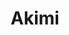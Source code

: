 ---
layout: place
title: "Akimi"
permalink: /texas/houston/akimi.html
stateAbbr: TX
stateName: Texas
cityName: Houston
place_id: ChIJZX6pnQGdQIYRta_8Fipk7_c
photos:
  - name: >-
      places/ChIJZX6pnQGdQIYRta_8Fipk7_c/photos/AeeoHcKakZD0GN-6QZx9YUEkZRUrQGJjmXc9IJ2lfUsUC20Lw5W4LT1NOhGptHtMhI9aXynm7aw_ydgJHsqCh9uutJaZx83esLDkPBX2zRCEyXHrv5hQWbB9VqUFspDhginG_RVMcR5aiRDS8jQTQB5lzk8N38twWSmOqyGhzUgwrfz5gEtcYiRqi1W3NltaMp088b5HccKOfS5FHL2ZGfxXgDRBfV3d8bmd4AZj7rsUhZo7_40hynbFS_qojC-J41FdfLKyYbOfmebmf3cUrf2ZH7yS5KS9-umxLc6hM7xKBkXLhm60ANVmH9GEs3PePlV6X1vVHh4fPIkADhspyaAv8J_uMv07u_FEIR09m3RKaf2EFFfEqH8AZRonDSqPWZ1vSIWcm-ORcxw4ipUJEbJAntn1Dc8dUvbcQlQS5I9oHSeHmw
    widthPx: 4096
    heightPx: 3040
    authorAttributions:
      - displayName: Richard Schmidt
        uri: https://maps.google.com/maps/contrib/110046910800941004154
        photoUri: >-
          https://lh3.googleusercontent.com/a/ACg8ocIsssS-D8nXBAzZnPIaQ_48_b-_ykQHE81k5JIJrTy3WyahqdU=s100-p-k-no-mo
    flagContentUri: >-
      https://www.google.com/local/imagery/report/?cb_client=maps_api_places.places_api&image_key=!1e10!2sCIHM0ogKEICAgIDEke-RIA&hl=en-US
    googleMapsUri: >-
      https://www.google.com/maps/place//data=!3m4!1e2!3m2!1sCIHM0ogKEICAgIDEke-RIA!2e10!4m2!3m1!1s0x86409d019da97e65:0xf7ef642a16fcafb5
  - name: >-
      places/ChIJZX6pnQGdQIYRta_8Fipk7_c/photos/AeeoHcKuaPiu_uniYFGiMlahmIsk9_4VonMVmAlIpLwG1Jd4YZiCUuu766xI53bTeXGFZVmDG2wPGJfEwzkVHg6Sxab3Sl5IODYqreEtKwfxeQGvKH4ca1SAaIA_QjTfwKGGhX3nVehfjGNk41npg5hXD-wg24g-cFl9N6lC9qOD_eymBK_fuBx4qEkRiCQTSLRRlLUrGyTyoeZg9xooJbvXU7Oxxyq2X6icaneLR4lozaZ_Vy8p4poGKwSYUF-dhsKsxOr3CSq8AhiaTTFSA7_S55Ia-BqFCjvDg4kAO0z6DNIdKwH1ADJ-kXddiA3UNvqRjCo-uYKu-o-Q34HtrnkWKsDZp68Hw-15FVBcX9OHeYdhtZXBe9QtQLYTnrZu_3kMG-Rx_nsC5-8HLr23jAQt_9w948TmKfWL-KYSeqquAvs3gM8
    widthPx: 4128
    heightPx: 2322
    authorAttributions:
      - displayName: Katherine Rosario
        uri: https://maps.google.com/maps/contrib/109181870816188824920
        photoUri: >-
          https://lh3.googleusercontent.com/a-/ALV-UjXXPxKOp7yoAq0HjLAu70ABu0GWpsF-ET9fVLOetD1r9yoMGW9-=s100-p-k-no-mo
    flagContentUri: >-
      https://www.google.com/local/imagery/report/?cb_client=maps_api_places.places_api&image_key=!1e10!2sCIHM0ogKEICAgICEgr3UnwE&hl=en-US
    googleMapsUri: >-
      https://www.google.com/maps/place//data=!3m4!1e2!3m2!1sCIHM0ogKEICAgICEgr3UnwE!2e10!4m2!3m1!1s0x86409d019da97e65:0xf7ef642a16fcafb5
  - name: >-
      places/ChIJZX6pnQGdQIYRta_8Fipk7_c/photos/AeeoHcIknLOnN8P8vZVIabNGF0irSuR2cdP9wH_IaKZQ5dtOCQdcQ6unGl_HsmG6V_lyJ8WKDZqKY1wQQyi8VPo5Jcd1BKMIJQlAugKzbOSoA2_rnLkbvGu4qFDx0txDV4P20PYshbgcb6lEran04iO9stg_pqmkWFLooiLBKn1l-OAapfsw94zssgEdFiUMV1P3WHhx39bECwT5sO5cPxTA4tByiclS4HxpIA935JZEg7Iz91mhhffC-mgfPdRaEw8ZqJ8qteZ8fsI8yeZqrhTg_YD50_3_EYht6bLq87NhZFrR_UsEQA5F7S9GnL6VjMoz5NlypMgMhYmGviACPa2Gim2_CKPQKGN3pE_Gs1qs1Xti8II3_qCQGv-Dtr7LIDljfeP93n917L1zxys4WAS1I57nvSNJBfOOtomCobq2W00pFXZa
    widthPx: 4000
    heightPx: 3000
    authorAttributions:
      - displayName: Evan Sitt
        uri: https://maps.google.com/maps/contrib/102590562397986843648
        photoUri: >-
          https://lh3.googleusercontent.com/a-/ALV-UjWQNh2qSW8w_YpXo9RbsJHd13OXyNFu2eJJPceVPDxFrpFU4XCYBw=s100-p-k-no-mo
    flagContentUri: >-
      https://www.google.com/local/imagery/report/?cb_client=maps_api_places.places_api&image_key=!1e10!2sCIHM0ogKEICAgIDhuY6hwwE&hl=en-US
    googleMapsUri: >-
      https://www.google.com/maps/place//data=!3m4!1e2!3m2!1sCIHM0ogKEICAgIDhuY6hwwE!2e10!4m2!3m1!1s0x86409d019da97e65:0xf7ef642a16fcafb5
  - name: >-
      places/ChIJZX6pnQGdQIYRta_8Fipk7_c/photos/AeeoHcIwMIhjwg7ipyvaYgiSVCtrdy_fDLhdFEBg5YQg40De45f6-tGY4W3Q9vhrw76ukf6401Gqvg6mKxa0XVJL5vBxM-zBGnrRYPRbreFdsGvKo7aMcDSAqpFGaAKBZBMF6koM8wNEaCNe0iXQ--m1OhE7y9woVwx0T_BU-eYn2dcPhjx19hCkoDJ3iiNSxK98_-VPA5l8jN_lBIsxhjWkqtguS_S24TT2GURlSIgnRJ0Ebpm_giaVEIFIKYGeP1vTdF1x8mwfv8jGTXolTuLUYQ_IDW8uAC8sxiGqx3hndPvQcw-vw0HrA17HixlVRfa3BK1fyVQQPL1AwmRxUjbJCPI2I84HryDg62M1RPHOcAHajpdfRm5a-TCJkLQ1JvT8Fc7UZNCLJa250PHIgWcnpyBJPZRlW39iDkfLE2nl6BXHNg
    widthPx: 1713
    heightPx: 2823
    authorAttributions:
      - displayName: CHAN SONNY
        uri: https://maps.google.com/maps/contrib/107508666405060764536
        photoUri: >-
          https://lh3.googleusercontent.com/a-/ALV-UjVctgKrusgdpBu7xdUfkP0If-KeRfj9w6bzBKtiTU8R6qnwlcsQ=s100-p-k-no-mo
    flagContentUri: >-
      https://www.google.com/local/imagery/report/?cb_client=maps_api_places.places_api&image_key=!1e10!2sCIHM0ogKEICAgIDjo-G6Hw&hl=en-US
    googleMapsUri: >-
      https://www.google.com/maps/place//data=!3m4!1e2!3m2!1sCIHM0ogKEICAgIDjo-G6Hw!2e10!4m2!3m1!1s0x86409d019da97e65:0xf7ef642a16fcafb5
  - name: >-
      places/ChIJZX6pnQGdQIYRta_8Fipk7_c/photos/AeeoHcJHRU_EJNt1KgKne0MjG7JezRDwyRqBgPXMQa6JCwX_tLjB9-iDvk8KESXkv0sNgQwmlt0BXQ6tPHliXzf_nMJrqGqTzuAHbpDmJPGmymFlRL8fKFo-a-nzNC8zPwE-g5d4kv75G0zhtSsAH8LVu_2RknlzpxV_DIfAqYtcl8BCvl4CVVN8Cs85s4722Td7pGf2p7AebJtpaMnX2fLBS4H-nv1AHmSaM_3Nls54VP3Res3ZmbvSBwBI_u8gU_FpSOQ0zHLUSwwjiN_46gvx13yjxACUAj3hwT0CAy9EEBX2orn5IYBzMzuhIYXlUPwQIJR4aD3WBH5GZcf5jfjVIkeJkrPP0BzsqPc8KuGwd3dLL7zM8TeoHej1ZYhCsnJaG56dkOPIjI0WAQRwJY9qf2Ke0u0MaKQx9TdDAJ3lAUHSSzEy
    widthPx: 4032
    heightPx: 3024
    authorAttributions:
      - displayName: Luisa Gaxiola
        uri: https://maps.google.com/maps/contrib/101656333233768062548
        photoUri: >-
          https://lh3.googleusercontent.com/a-/ALV-UjUYBcETnL5sqsTm9B3bVv81GkaqlGB00qVa0FWXKRyUYsV12iQ=s100-p-k-no-mo
    flagContentUri: >-
      https://www.google.com/local/imagery/report/?cb_client=maps_api_places.places_api&image_key=!1e10!2sCIHM0ogKEICAgMCghai7tAE&hl=en-US
    googleMapsUri: >-
      https://www.google.com/maps/place//data=!3m4!1e2!3m2!1sCIHM0ogKEICAgMCghai7tAE!2e10!4m2!3m1!1s0x86409d019da97e65:0xf7ef642a16fcafb5
  - name: >-
      places/ChIJZX6pnQGdQIYRta_8Fipk7_c/photos/AeeoHcII-uUwKZE2wwHYdiwhAFwsrqWAICzNgbNCLRVZ1g64OEw0Nwy2CelLAxp-plbm1M7jAHVXUhZ5ZXv7mExEupGZnpcT6snXHNtcCD1OUKYkFmOSIXSFfQsGLzQR0S0eH1pEOfMq2rQ1NyY4r2yYdH0Cfqc3Hc2ihiXkjhdEoU1Rj_I-6FBaSbpe_uI0BePSLOWjlxh09UkBjaZTdG_snFaFc42uo0Cz02jZkOrgn4eFyTPbCKOTIq9RRne50sQNwsYcMrQVh7FYB4MA4DKVVOkP1Q0xP60q8OFuulHh7zdjilbCk4po0JFu_GJqcKt7KCmwTAuMfKJsVg0Q8v5psmk0aDrXCbciH5igRe7sIztOp7GR97e4Cjyz_J0yDOlBtV6rB8Qs3baxc0-hAlITQSTbT9eFhdS7wDi8XNuxk95cE5de
    widthPx: 4000
    heightPx: 1848
    authorAttributions:
      - displayName: Dash Cam International
        uri: https://maps.google.com/maps/contrib/102988524674328371165
        photoUri: >-
          https://lh3.googleusercontent.com/a-/ALV-UjUR-tXA9aEuRMgPzj90jTEu6AWRpvRQrdPBE01VT70O7i6G-0xjrg=s100-p-k-no-mo
    flagContentUri: >-
      https://www.google.com/local/imagery/report/?cb_client=maps_api_places.places_api&image_key=!1e10!2sCIHM0ogKEICAgICXg4WB2gE&hl=en-US
    googleMapsUri: >-
      https://www.google.com/maps/place//data=!3m4!1e2!3m2!1sCIHM0ogKEICAgICXg4WB2gE!2e10!4m2!3m1!1s0x86409d019da97e65:0xf7ef642a16fcafb5
  - name: >-
      places/ChIJZX6pnQGdQIYRta_8Fipk7_c/photos/AeeoHcK5zyOy2GzDUFc1VWWyT3x64bHjCu42B1CQX_OV7QHpfJ8mwch7b4BAOPNgDYN0GjJJdp-2d7gk4pVh_Akq0SNBJkiTXWRczpogKjA_AJavms3TUULtOgW7n2GJuXZpbHH4Su_y5CJFMZQ5qqZ6YzJzdkVovMdbmNvZabSDfchajzHKw36MrCmfpBBKrBRtuAkFDIwiip0ob20VwCmZopwU1mrTa3V6nE-AFX0IhjofBUrLT68n2ojxsk6O8nJ6h7F4AdjqWIk2v7DBxenc2OATjP8X4_6cbv70H510NZZ1I5VcusMEb1cgidzuX8AK24TfL1vvh7-AG9KZyK8G6JE1TeyIoUYTiizbQN9t4cOvIr9-9eJ5qP6YMI6E0EZUQ_QaNW4p9bA7bw6gtCoo3cEFIYosgW1G7BF41KiygkkI_A
    widthPx: 1600
    heightPx: 824
    authorAttributions:
      - displayName: Anna Witas
        uri: https://maps.google.com/maps/contrib/108223157380149324998
        photoUri: >-
          https://lh3.googleusercontent.com/a-/ALV-UjWM77IX-Ru7rzmRVWWMdxpW5mgsv9yg7qz24LrwACf5tOCKYKpYiQ=s100-p-k-no-mo
    flagContentUri: >-
      https://www.google.com/local/imagery/report/?cb_client=maps_api_places.places_api&image_key=!1e10!2sCIHM0ogKEICAgIDp79WZYA&hl=en-US
    googleMapsUri: >-
      https://www.google.com/maps/place//data=!3m4!1e2!3m2!1sCIHM0ogKEICAgIDp79WZYA!2e10!4m2!3m1!1s0x86409d019da97e65:0xf7ef642a16fcafb5
  - name: >-
      places/ChIJZX6pnQGdQIYRta_8Fipk7_c/photos/AeeoHcLLKhWGgrJneTuiRsobTWtUqT1d6RveTRgSIRDtKHe5xwinueqxUDoP1K8R66cgR73g5tkavghfEUMVtFa_mzY1jag9Gli-oy6Ook_9A20nXXNfxjyuor_raQIMEtA7-GusrmtM6LeStC6Ksrh94tuq1g_xV6lFZr-_se0H-h-o6TnA1e2LQJgg0Twm_lKPbw9L_dMvKXTaymgkaUcyrnRwOXTa0goWKn2WAoUGscGfn_hFHKCvu9fz24w1zEt_DVnw7htwuUfIzdBXoZHOzGsgGcaHRRIfoHFParHBYMNcTtMyNkO-sFafBPxIMslmRjGn7Sp3V220U1kaEm8-ANmvTD01-pU2ElNaUSL49jpTA9_CI-GPxdJbUQECFiW574GwJcssyvPh5euF7GFjt4lgjNk4gSYgVLwiy7HnuTwGgMtW
    widthPx: 3024
    heightPx: 4032
    authorAttributions:
      - displayName: Keith Erwin (Vaelkyrie)
        uri: https://maps.google.com/maps/contrib/102948020133387672724
        photoUri: >-
          https://lh3.googleusercontent.com/a-/ALV-UjWF1Fx5uBuNznI4wMe_lvQQdqgdHDaSRHFVtrlNg8QUSCCYJM4=s100-p-k-no-mo
    flagContentUri: >-
      https://www.google.com/local/imagery/report/?cb_client=maps_api_places.places_api&image_key=!1e10!2sCIHM0ogKEICAgIC_sMm0zwE&hl=en-US
    googleMapsUri: >-
      https://www.google.com/maps/place//data=!3m4!1e2!3m2!1sCIHM0ogKEICAgIC_sMm0zwE!2e10!4m2!3m1!1s0x86409d019da97e65:0xf7ef642a16fcafb5
  - name: >-
      places/ChIJZX6pnQGdQIYRta_8Fipk7_c/photos/AeeoHcLIE_zXEzbQZNDGMQsfviKXyhFBvA3W5wkPG0M0aRyGkMVk3VKaVu-EkSZmFUxAnIObiTVxKBQDBxagbJCgVw8iS-lbQC5u5neRTBK3wv4Jqm9Y3ttLRer6HvZjvrI3Qihx6tA32snXFhK0_jeJjkfcwPHGUA30YdDyiycppbAY7K6Puh3aZwKp7HIrz1H6-SMoI6T-Mrlb6sygoGZ6CwIrUqfc-8WO7npTrDa5dqH8eTjTwrmo6KsXUWgauLPLhwJ2cKDaUnE-Why_QS4_sT6LFnVjZfvp0e8eGNh-f_84T6pN37yf9lb7sRWvKi36Naz_fyuCSXIuQMAtn32Gngb5eXauhWlz_uUq7aKnPF9GVIKnsGg6TIt3G0Gp0KGK2HzyMzKa1ok54j1USkbnI6eZfLWtcyrKv2-7TCEPL95YWQ
    widthPx: 4000
    heightPx: 3000
    authorAttributions:
      - displayName: Jason Foo
        uri: https://maps.google.com/maps/contrib/113314827248427853128
        photoUri: >-
          https://lh3.googleusercontent.com/a/ACg8ocIviPWCwBZ9CELxlfzmvetOnkGvkTCIJGcCV87BO6JMjSbVFg=s100-p-k-no-mo
    flagContentUri: >-
      https://www.google.com/local/imagery/report/?cb_client=maps_api_places.places_api&image_key=!1e10!2sCIHM0ogKEICAgIDp7ej0ZA&hl=en-US
    googleMapsUri: >-
      https://www.google.com/maps/place//data=!3m4!1e2!3m2!1sCIHM0ogKEICAgIDp7ej0ZA!2e10!4m2!3m1!1s0x86409d019da97e65:0xf7ef642a16fcafb5
  - name: >-
      places/ChIJZX6pnQGdQIYRta_8Fipk7_c/photos/AeeoHcJZVNM2qAxVk7_lQBW7_a9BFB7apMpqIt2rIVc0T8G9RGJMhI9eO-_iZwg_QwXzzp2LDIaimbT0pY5zxTjclamZmLQMOKfHAdOzEPUyNUsikFjBlWvEw-Mhnf96CAYUOLGBeNapntJqdJEtsnhdCcor1KfOxBQXUgNX_gxphJaznQ2ZJfwWAtExYsr_ntYRfLF6kAv6gLjSjeHkm7oS5Xu-nHtzt83lGt3UKqzETjAp7P2KsEu5u1j8meBJdM6e15SRu4IJdRxpnAJL8SjQoPJfKgWTlnKnX8L8dNkvQrMQzt90_6gAQscSyDxvn-kzTOVNkr01Q7fWpX3tyekZbw9_hn4tFeKLkJ907axrOlImlwUOfJQAneVYzjT5R0P7lG2i0TdOiMwE7ue5O93ssfQsNDWyISlDCkvViLs5n3hnudSa
    widthPx: 960
    heightPx: 1049
    authorAttributions:
      - displayName: Lynn Gilbert
        uri: https://maps.google.com/maps/contrib/118145548194805301979
        photoUri: >-
          https://lh3.googleusercontent.com/a-/ALV-UjXWLxvcwTg8H8KyZHhCcGeaGIZ54rC2-LMZlmCl8Dqk488BvLPr=s100-p-k-no-mo
    flagContentUri: >-
      https://www.google.com/local/imagery/report/?cb_client=maps_api_places.places_api&image_key=!1e10!2sCIHM0ogKEICAgIDnufbF7AE&hl=en-US
    googleMapsUri: >-
      https://www.google.com/maps/place//data=!3m4!1e2!3m2!1sCIHM0ogKEICAgIDnufbF7AE!2e10!4m2!3m1!1s0x86409d019da97e65:0xf7ef642a16fcafb5
address: 1354 E NASA Pkwy Suite A, Houston, TX 77058, USA
street: 1354 E NASA Pkwy Suite A
city: Houston
state: TX
zip: '77058'
country: USA
neighborhood: null
latitude: '29.547761'
longitude: '-95.099291'
accessibility_options:
  wheelchairAccessibleParking: true
  wheelchairAccessibleEntrance: true
  wheelchairAccessibleRestroom: true
  wheelchairAccessibleSeating: true
business_status: OPERATIONAL
name: Akimi
google_maps_links:
  directionsUri: >-
    https://www.google.com/maps/dir//''/data=!4m7!4m6!1m1!4e2!1m2!1m1!1s0x86409d019da97e65:0xf7ef642a16fcafb5!3e0
  placeUri: https://maps.google.com/?cid=17865608378739109813
  writeAReviewUri: >-
    https://www.google.com/maps/place//data=!4m3!3m2!1s0x86409d019da97e65:0xf7ef642a16fcafb5!12e1
  reviewsUri: >-
    https://www.google.com/maps/place//data=!4m4!3m3!1s0x86409d019da97e65:0xf7ef642a16fcafb5!9m1!1b1
  photosUri: >-
    https://www.google.com/maps/place//data=!4m3!3m2!1s0x86409d019da97e65:0xf7ef642a16fcafb5!10e5
primary_type: Japanese Restaurant
opening_hours:
  regular: null
  current: null
secondary_opening_hours:
  regular:
    weekdayDescriptions: null
    type: null
  current:
    weekdayDescriptions: null
    type: null
phone: (281) 333-1633
price_level: PRICE_LEVEL_INEXPENSIVE
price_range: $10 &ndash; $20
rating: '4.4'
rating_count: 924
website: http://akimisushi.godaddysites.com/
description: null
reviews: null
parking_options: null
payment_options: null
allow_dogs: null
curbside_pickup: null
delivery: null
dine_in: null
good_for_children: null
good_for_groups: null
good_for_sports: null
live_music: null
menu_for_children: null
outdoor_seating: null
reservable: null
restroom: null
serves_beer: null
serves_breakfast: null
serves_brunch: null
serves_cocktails: null
serves_coffee: null
serves_dinner: null
serves_dessert: null
serves_lunch: null
serves_vegetarian_food: null
serves_wine: null
takeout: null

---